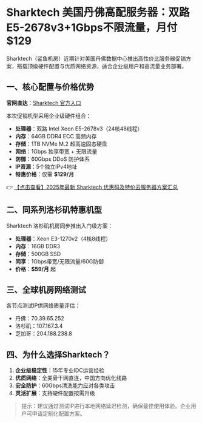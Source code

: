 # Sharktech 美国丹佛高配服务器：双路E5-2678v3+1Gbps不限流量，月付$129

Sharktech（鲨鱼机房）近期针对美国丹佛数据中心推出高性价比服务器促销方案，搭载顶级硬件配置与优质网络资源，适合企业级用户和高流量业务部署。

## 一、核心配置与价格优势

**官网直达**：[Sharktech 官方入口](https://bit.ly/Sharktech)

本次促销机型采用企业级硬件组合：
- **处理器**：双路 Intel Xeon E5-2678v3（24核48线程）
- **内存**：64GB DDR4 ECC 高频内存
- **存储**：1TB NVMe M.2 超高速固态硬盘
- **网络**：1Gbps 独享带宽 + 无限流量
- **防御**：60Gbps DDoS 防护体系
- **IP资源**：5个独立IPv4地址
- **特惠价格**：仅需 **$129/月**

👉 [【点击查看】2025年最新 Sharktech 优惠码及特价云服务器方案汇总](https://bit.ly/Sharktech)

## 二、同系列洛杉矶特惠机型

Sharktech 洛杉矶机房同步推出入门级方案：
- **处理器**：Xeon E3-1270v2（4核8线程）
- **内存**：16GB DDR3
- **存储**：500GB SSD
- **同享**：1Gbps带宽/无限流量/60G防御
- **价格**：**$59/月** 起

## 三、全球机房网络测试

各节点测试IP供网络质量评估：
- 丹佛：70.39.65.252
- 洛杉矶：107.167.3.4
- 芝加哥：204.188.238.8

## 四、为什么选择Sharktech？

1. **企业级稳定性**：15年专业IDC运营经验
2. **优质网络**：全美骨干网直连，中国方向优化线路
3. **安全防护**：60Gbps清洗能力应对各类攻击
4. **灵活扩展**：支持硬件配置按需升级

> 提示：建议通过测试IP进行本地网络延迟检测，确保最佳使用体验。企业用户可申请定制化配置方案。